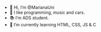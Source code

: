 - 👋 Hi, I’m @MarianaUni
- 👀 I like programming, music and cars.
- 📚 I’m ADS student.
- 🌱 I’m currently learning HTML, CSS, JS & C

<!---
MarianaUni/MarianaUni is a ✨ special ✨ repository because its `README.md` (this file) appears on your GitHub profile.
You can click the Preview link to take a look at your changes.
--->
